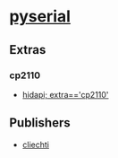 # [pyserial](https://pypi.org/project/pyserial)


## Extras

### cp2110
- [hidapi; extra=='cp2110'](packages/h/hidapi.md)


## Publishers
- [cliechti](https://pypi.org/user/cliechti)

